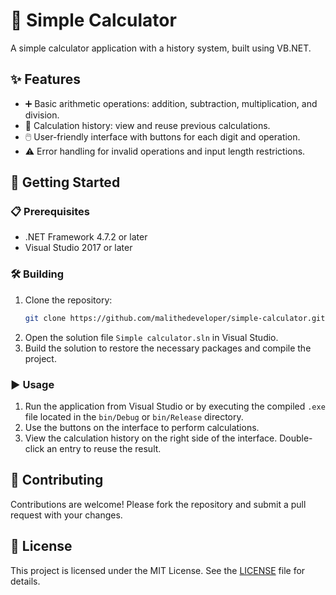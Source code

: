 # 🧮 Simple Calculator

A simple calculator application with a history system, built using VB.NET.

## ✨ Features

- ➕ Basic arithmetic operations: addition, subtraction, multiplication, and division.
- 📜 Calculation history: view and reuse previous calculations.
- 🖱️ User-friendly interface with buttons for each digit and operation.
- ⚠️ Error handling for invalid operations and input length restrictions.

## 🚀 Getting Started

### 📋 Prerequisites

- .NET Framework 4.7.2 or later
- Visual Studio 2017 or later

### 🛠️ Building

1. Clone the repository:
    ```sh
    git clone https://github.com/malithedeveloper/simple-calculator.git
    ```
2. Open the solution file `Simple calculator.sln` in Visual Studio.
3. Build the solution to restore the necessary packages and compile the project.

### ▶️ Usage

1. Run the application from Visual Studio or by executing the compiled `.exe` file located in the `bin/Debug` or `bin/Release` directory.
2. Use the buttons on the interface to perform calculations.
3. View the calculation history on the right side of the interface. Double-click an entry to reuse the result.

## 🤝 Contributing

Contributions are welcome! Please fork the repository and submit a pull request with your changes.

## 📄 License

This project is licensed under the MIT License. See the [LICENSE](LICENSE) file for details.
